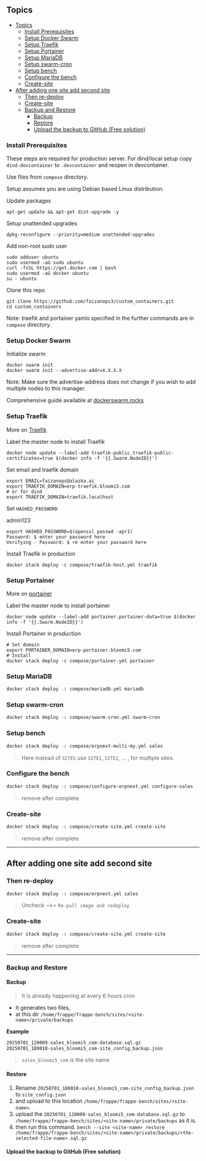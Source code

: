 ## Topics

- [Topics](#topics)
  - [Install Prerequisites](#install-prerequisites)
  - [Setup Docker Swarm](#setup-docker-swarm)
  - [Setup Traefik](#setup-traefik)
  - [Setup Portainer](#setup-portainer)
  - [Setup MariaDB](#setup-mariadb)
  - [Setup swarm-cron](#setup-swarm-cron)
  - [Setup bench](#setup-bench)
  - [Configure the bench](#configure-the-bench)
  - [Create-site](#create-site)
- [After adding one site add second site](#after-adding-one-site-add-second-site)
  - [Then re-deploy](#then-re-deploy)
  - [Create-site](#create-site-1)
  - [Backup and Restore](#backup-and-restore)
    - [Backup](#backup)
    - [Restore](#restore)
    - [Upload the backup to GitHub (Free solution)](#upload-the-backup-to-github-free-solution)

### Install Prerequisites

These steps are required for production server. For dind/local setup copy `dind-devcontainer` to `.devcontainer` and reopen in devcontainer.

Use files from `compose` directory.

Setup assumes you are using Debian based Linux distribution.

Update packages

```shell
apt-get update && apt-get dist-upgrade -y
```

Setup unattended upgrades

```shell
dpkg-reconfigure --priority=medium unattended-upgrades
```

Add non-root sudo user

```shell
sudo adduser ubuntu
sudo usermod -aG sudo ubuntu
curl -fsSL https://get.docker.com | bash
sudo usermod -aG docker ubuntu
su - ubuntu
```

Clone this repo

```shell
git clone https://github.com/faizanops3/custom_containers.git
cd custom_containers
```

Note: traefik and portainer yamls specified in the further commands are in `compose` directory.

### Setup Docker Swarm

Initialize swarm

```shell
docker swarm init
docker swarm init --advertise-addr=X.X.X.X
```

Note: Make sure the advertise-address does not change if you wish to add multiple nodes to this manager.

Comprehensive guide available at [dockerswarm.rocks](https://dockerswarm.rocks)

### Setup Traefik

More on [Traefik](https://dockerswarm.rocks/traefik/)

Label the master node to install Traefik

```shell
docker node update --label-add traefik-public.traefik-public-certificates=true $(docker info -f '{{.Swarm.NodeID}}')
```

Set email and traefik domain

```shell
export EMAIL=faizanops@alazka.ai
export TRAEFIK_DOMAIN=erp-traefik.bloomi5.com
# or for dind
export TRAEFIK_DOMAIN=traefik.localhost
```

Set `HASHED_PASSWORD`

admin123

```shell
export HASHED_PASSWORD=$(openssl passwd -apr1)
Password: $ enter your password here
Verifying - Password: $ re enter your password here
```

Install Traefik in production

```shell
docker stack deploy -c compose/traefik-host.yml traefik
```

### Setup Portainer

More on [portainer](https://dockerswarm.rocks/portainer)

Label the master node to install portainer

```shell
docker node update --label-add portainer.portainer-data=true $(docker info -f '{{.Swarm.NodeID}}')
```

Install Portainer in production

```shell
# Set domain
export PORTAINER_DOMAIN=erp-portainer.bloomi5.com
# Install
docker stack deploy -c compose/portainer.yml portainer
```

### Setup MariaDB

```sh
docker stack deploy -c compose/mariadb.yml mariadb
```

### Setup swarm-cron

```sh
docker stack deploy -c compose/swarm-cron.yml swarm-cron
```

### Setup bench

```sh
docker stack deploy -c compose/erpnext-multi-my.yml sales
```

> Here instead of `SITES` use `SITE1`, `SITE2`, ... , for multiple sites.

### Configure the bench

```sh
docker stack deploy -c compose/configure-erpnext.yml configure-sales
```

> remove after complete

### Create-site

```sh
docker stack deploy -c compose/create-site.yml create-site
```

> remove after complete

---

## After adding one site add second site

### Then re-deploy

```sh
docker stack deploy -c compose/erpnext.yml sales
```

> Uncheck -->> `Re-pull image and redeploy`

### Create-site

```sh
docker stack deploy -c compose/create-site.yml create-site
```

> remove after complete

---

### Backup and Restore

#### Backup

> It is already happening at every 6 hours cron

- It generates two files,
- at this dir `/home/frappe/frappe-bench/sites/<site-name>/private/backups`

**Example**

```bash
20250701_120009-sales_bloomi5_com-database.sql.gz
20250701_180010-sales_bloomi5_com-site_config_backup.json
```

> `sales_bloomi5_com` is the site name

#### Restore

1. Rename `20250701_180010-sales_bloomi5_com-site_config_backup.json` to `site_config.json`
2. and upload to this location `/home/frappe/frappe-bench/sites/<site-name>`.
3. upload the `20250701_120009-sales_bloomi5_com-database.sql.gz` to `/home/frappe/frappe-bench/sites/<site-name>/private/backups` as it is.
4. then run this command. `bench --site <site-name> restore /home/frappe/frappe-bench/sites/<site-name>/private/backups/<the-selected-file-name>.sql.gz`

#### Upload the backup to GitHub (Free solution)
